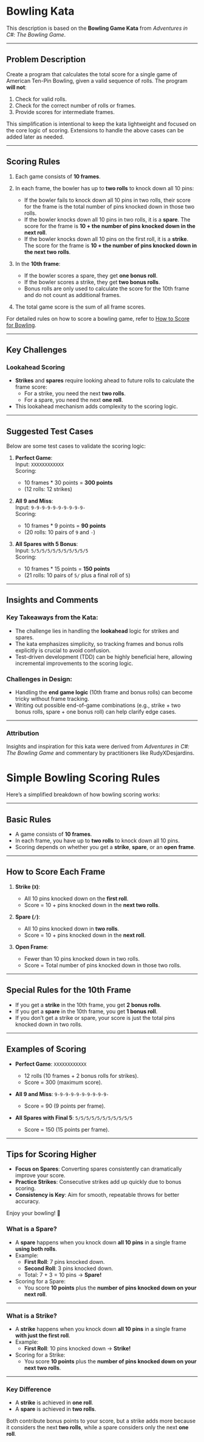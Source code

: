 # Bowling Kata

This description is based on the **Bowling Game Kata** from *Adventures in C#: The Bowling Game*.

---

## Problem Description

Create a program that calculates the total score for a single game of American Ten-Pin Bowling, given a valid sequence of rolls. The program **will not**:

1. Check for valid rolls.
2. Check for the correct number of rolls or frames.
3. Provide scores for intermediate frames.

This simplification is intentional to keep the kata lightweight and focused on the core logic of scoring. Extensions to handle the above cases can be added later as needed.

---

## Scoring Rules

1. Each game consists of **10 frames**.
2. In each frame, the bowler has up to **two rolls** to knock down all 10 pins:
    - If the bowler fails to knock down all 10 pins in two rolls, their score for the frame is the total number of pins knocked down in those two rolls.
    - If the bowler knocks down all 10 pins in two rolls, it is a **spare**. The score for the frame is **10 + the number of pins knocked down in the next roll**.
    - If the bowler knocks down all 10 pins on the first roll, it is a **strike**. The score for the frame is **10 + the number of pins knocked down in the next two rolls**.

3. In the **10th frame**:
    - If the bowler scores a spare, they get **one bonus roll**.
    - If the bowler scores a strike, they get **two bonus rolls**.
    - Bonus rolls are only used to calculate the score for the 10th frame and do not count as additional frames.

4. The total game score is the sum of all frame scores.

For detailed rules on how to score a bowling game, refer to [How to Score for Bowling](https://out-of-bounds.co.uk/how-points-are-calculated-in-bowling/).

---

## Key Challenges

### Lookahead Scoring
- **Strikes** and **spares** require looking ahead to future rolls to calculate the frame score:
    - For a strike, you need the next **two rolls**.
    - For a spare, you need the next **one roll**.
- This lookahead mechanism adds complexity to the scoring logic.

---

## Suggested Test Cases

Below are some test cases to validate the scoring logic:

1. **Perfect Game**:  
   Input: `XXXXXXXXXXXX`  
   Scoring:
    - 10 frames * 30 points = **300 points**
    - (12 rolls: 12 strikes)

2. **All 9 and Miss**:  
   Input: `9-9-9-9-9-9-9-9-9-9-`  
   Scoring:
    - 10 frames * 9 points = **90 points**
    - (20 rolls: 10 pairs of `9` and `-`)

3. **All Spares with 5 Bonus**:  
   Input: `5/5/5/5/5/5/5/5/5/5/5`  
   Scoring:
    - 10 frames * 15 points = **150 points**
    - (21 rolls: 10 pairs of `5/` plus a final roll of `5`)

---

## Insights and Comments

### Key Takeaways from the Kata:
- The challenge lies in handling the **lookahead** logic for strikes and spares.
- The kata emphasizes simplicity, so tracking frames and bonus rolls explicitly is crucial to avoid confusion.
- Test-driven development (TDD) can be highly beneficial here, allowing incremental improvements to the scoring logic.

### Challenges in Design:
- Handling the **end game logic** (10th frame and bonus rolls) can become tricky without frame tracking.
- Writing out possible end-of-game combinations (e.g., strike + two bonus rolls, spare + one bonus roll) can help clarify edge cases.

--- 

### Attribution

Insights and inspiration for this kata were derived from *Adventures in C#: The Bowling Game* and commentary by practitioners like RudyXDesjardins.


# Simple Bowling Scoring Rules

Here’s a simplified breakdown of how bowling scoring works:

---

## **Basic Rules**
- A game consists of **10 frames**.
- In each frame, you have up to **two rolls** to knock down all 10 pins.
- Scoring depends on whether you get a **strike**, **spare**, or an **open frame**.

---

## **How to Score Each Frame**
1. **Strike (`X`)**:
   - All 10 pins knocked down on the **first roll**.
   - Score = 10 + pins knocked down in the **next two rolls**.

2. **Spare (`/`)**:
   - All 10 pins knocked down in **two rolls**.
   - Score = 10 + pins knocked down in the **next roll**.

3. **Open Frame**:
   - Fewer than 10 pins knocked down in two rolls.
   - Score = Total number of pins knocked down in those two rolls.

---

## **Special Rules for the 10th Frame**
- If you get a **strike** in the 10th frame, you get **2 bonus rolls**.
- If you get a **spare** in the 10th frame, you get **1 bonus roll**.
- If you don’t get a strike or spare, your score is just the total pins knocked down in two rolls.

---

## **Examples of Scoring**
- **Perfect Game**: `XXXXXXXXXXXX`
   - 12 rolls (10 frames + 2 bonus rolls for strikes).
   - Score = 300 (maximum score).

- **All 9 and Miss**: `9-9-9-9-9-9-9-9-9-9-`
   - Score = 90 (9 points per frame).

- **All Spares with Final 5**: `5/5/5/5/5/5/5/5/5/5/5`
   - Score = 150 (15 points per frame).

---

## **Tips for Scoring Higher**
- **Focus on Spares**: Converting spares consistently can dramatically improve your score.
- **Practice Strikes**: Consecutive strikes add up quickly due to bonus scoring.
- **Consistency is Key**: Aim for smooth, repeatable throws for better accuracy.

Enjoy your bowling! 🎳

### **What is a Spare?**
- A **spare** happens when you knock down **all 10 pins** in a single frame **using both rolls**.
- Example:
   - **First Roll**: 7 pins knocked down.
   - **Second Roll**: 3 pins knocked down.
   - Total: 7 + 3 = 10 pins → **Spare!**
- Scoring for a Spare:
   - You score **10 points** plus the **number of pins knocked down on your next roll**.

---

### **What is a Strike?**
- A **strike** happens when you knock down **all 10 pins** in a single frame **with just the first roll**.
- Example:
   - **First Roll**: 10 pins knocked down → **Strike!**
- Scoring for a Strike:
   - You score **10 points** plus the **number of pins knocked down on your next two rolls**.

---

### **Key Difference**
- A **strike** is achieved in **one roll**.
- A **spare** is achieved in **two rolls**.

Both contribute bonus points to your score, but a strike adds more because it considers the next **two rolls**, while a spare considers only the next **one roll**.